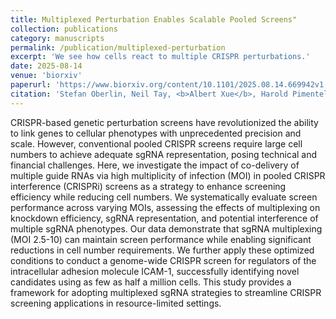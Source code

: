 ```yaml
---
title: Multiplexed Perturbation Enables Scalable Pooled Screens"
collection: publications
category: manuscripts
permalink: /publication/multiplexed-perturbation
excerpt: 'We see how cells react to multiple CRISPR perturbations.'
date: 2025-08-14
venue: 'biorxiv'
paperurl: 'https://www.biorxiv.org/content/10.1101/2025.08.14.669942v1.abstract'
citation: 'Stefan Oberlin, Neil Tay, <b>Albert Xue</b>, Harold Pimentel, and Michael T McManus (2025). &quot;Multiplexed Perturbation Enables Scalable Pooled Screens.&quot; <i>biorxiv</i>.'
---
```


CRISPR-based genetic perturbation screens have revolutionized the ability to link genes to cellular phenotypes with unprecedented precision and scale. However, conventional pooled CRISPR screens require large cell numbers to achieve adequate sgRNA representation, posing technical and financial challenges. Here, we investigate the impact of co-delivery of multiple guide RNAs via high multiplicity of infection (MOI) in pooled CRISPR interference (CRISPRi) screens as a strategy to enhance screening efficiency while reducing cell numbers. We systematically evaluate screen performance across varying MOIs, assessing the effects of multiplexing on knockdown efficiency, sgRNA representation, and potential interference of multiple sgRNA phenotypes. Our data demonstrate that sgRNA multiplexing (MOI 2.5-10) can maintain screen performance while enabling significant reductions in cell number requirements. We further apply these optimized conditions to conduct a genome-wide CRISPR screen for regulators of the intracellular adhesion molecule ICAM-1, successfully identifying novel candidates using as few as half a million cells. This study provides a framework for adopting multiplexed sgRNA strategies to streamline CRISPR screening applications in resource-limited settings.
